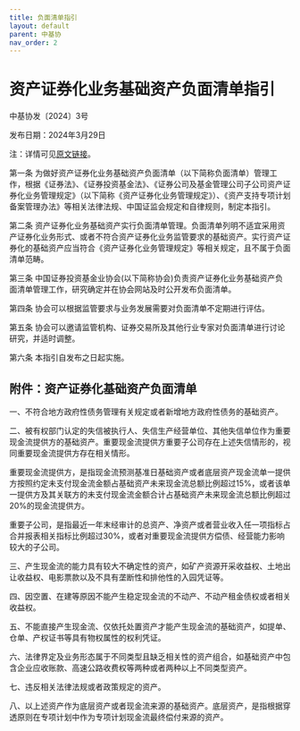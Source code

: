 ```yaml
---
title: 负面清单指引
layout: default
parent: 中基协
nav_order: 2
---
```


# 资产证券化业务基础资产负面清单指引

中基协发〔2024〕3号

发布日期：2024年3月29日

注：详情可见[原文链接](https://www.amac.org.cn/xwfb/xhyw/202403/t20240329_25350.html)。


第一条 为做好资产证券化业务基础资产负面清单（以下简称负面清单）管理工作，根据《证券法》、《证券投资基金法》、《证券公司及基金管理公司子公司资产证券化业务管理规定》（以下简称《资产证券化业务管理规定》）、《资产支持专项计划备案管理办法》等相关法律法规、中国证监会规定和自律规则，制定本指引。

第二条 资产证券化业务基础资产实行负面清单管理。负面清单列明不适宜采用资产证券化业务形式、或者不符合资产证券化业务监管要求的基础资产。实行资产证券化的基础资产应当符合《资产证券化业务管理规定》等相关规定，且不属于负面清单范畴。

第三条 中国证券投资基金业协会(以下简称协会)负责资产证券化业务基础资产负面清单管理工作，研究确定并在协会网站及时公开发布负面清单。

第四条 协会可以根据监管要求与业务发展需要对负面清单不定期进行评估。

第五条 协会可以邀请监管机构、证券交易所及其他行业专家对负面清单进行讨论研究，并适时调整。

第六条 本指引自发布之日起实施。


## 附件：资产证券化基础资产负面清单

一、不符合地方政府性债务管理有关规定或者新增地方政府性债务的基础资产。

二、被有权部门认定的失信被执行人、失信生产经营单位、其他失信单位作为重要现金流提供方的基础资产。重要现金流提供方重要子公司存在上述失信情形的，视同重要现金流提供方存在相关情形。

重要现金流提供方，是指现金流预测基准日基础资产或者底层资产现金流单一提供方按照约定未支付现金流金额占基础资产未来现金流总额比例超过15%，或者该单一提供方及其关联方的未支付现金流金额合计占基础资产未来现金流总额比例超过20%的现金流提供方。

重要子公司，是指最近一年末经审计的总资产、净资产或者营业收入任一项指标占合并报表相关指标比例超过30%，或者对重要现金流提供方偿债、经营能力影响较大的子公司。

三、产生现金流的能力具有较大不确定性的资产，如矿产资源开采收益权、土地出让收益权、电影票款以及不具有垄断性和排他性的入园凭证等。

四、因空置、在建等原因不能产生稳定现金流的不动产、不动产租金债权或者相关收益权。

五、不能直接产生现金流、仅依托处置资产才能产生现金流的基础资产，如提单、仓单、产权证书等具有物权属性的权利凭证。

六、法律界定及业务形态属于不同类型且缺乏相关性的资产组合，如基础资产中包含企业应收账款、高速公路收费权等两种或者两种以上不同类型资产。

七、违反相关法律法规或者政策规定的资产。

八、以上述资产作为底层资产或者现金流来源的基础资产。底层资产，是指根据穿透原则在专项计划中作为专项计划现金流最终偿付来源的资产。